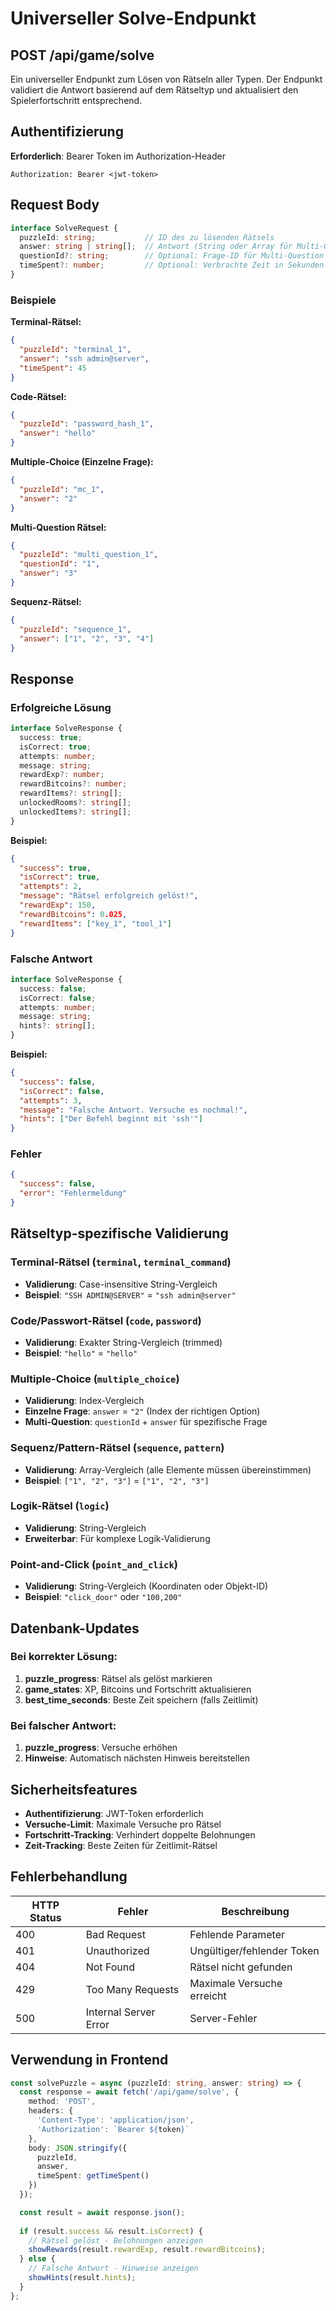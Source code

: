 # Universeller Solve-Endpunkt

## POST /api/game/solve

Ein universeller Endpunkt zum Lösen von Rätseln aller Typen. Der Endpunkt validiert die Antwort basierend auf dem Rätseltyp und aktualisiert den Spielerfortschritt entsprechend.

## Authentifizierung

**Erforderlich**: Bearer Token im Authorization-Header
```
Authorization: Bearer <jwt-token>
```

## Request Body

```typescript
interface SolveRequest {
  puzzleId: string;           // ID des zu lösenden Rätsels
  answer: string | string[];  // Antwort (String oder Array für Multi-Question)
  questionId?: string;        // Optional: Frage-ID für Multi-Question Rätsel
  timeSpent?: number;         // Optional: Verbrachte Zeit in Sekunden
}
```

### Beispiele

**Terminal-Rätsel:**
```json
{
  "puzzleId": "terminal_1",
  "answer": "ssh admin@server",
  "timeSpent": 45
}
```

**Code-Rätsel:**
```json
{
  "puzzleId": "password_hash_1",
  "answer": "hello"
}
```

**Multiple-Choice (Einzelne Frage):**
```json
{
  "puzzleId": "mc_1",
  "answer": "2"
}
```

**Multi-Question Rätsel:**
```json
{
  "puzzleId": "multi_question_1",
  "questionId": "1",
  "answer": "3"
}
```

**Sequenz-Rätsel:**
```json
{
  "puzzleId": "sequence_1",
  "answer": ["1", "2", "3", "4"]
}
```

## Response

### Erfolgreiche Lösung

```typescript
interface SolveResponse {
  success: true;
  isCorrect: true;
  attempts: number;
  message: string;
  rewardExp?: number;
  rewardBitcoins?: number;
  rewardItems?: string[];
  unlockedRooms?: string[];
  unlockedItems?: string[];
}
```

**Beispiel:**
```json
{
  "success": true,
  "isCorrect": true,
  "attempts": 2,
  "message": "Rätsel erfolgreich gelöst!",
  "rewardExp": 150,
  "rewardBitcoins": 0.025,
  "rewardItems": ["key_1", "tool_1"]
}
```

### Falsche Antwort

```typescript
interface SolveResponse {
  success: false;
  isCorrect: false;
  attempts: number;
  message: string;
  hints?: string[];
}
```

**Beispiel:**
```json
{
  "success": false,
  "isCorrect": false,
  "attempts": 3,
  "message": "Falsche Antwort. Versuche es nochmal!",
  "hints": ["Der Befehl beginnt mit 'ssh'"]
}
```

### Fehler

```json
{
  "success": false,
  "error": "Fehlermeldung"
}
```

## Rätseltyp-spezifische Validierung

### Terminal-Rätsel (`terminal`, `terminal_command`)
- **Validierung**: Case-insensitive String-Vergleich
- **Beispiel**: `"SSH ADMIN@SERVER"` = `"ssh admin@server"`

### Code/Passwort-Rätsel (`code`, `password`)
- **Validierung**: Exakter String-Vergleich (trimmed)
- **Beispiel**: `"hello"` = `"hello"`

### Multiple-Choice (`multiple_choice`)
- **Validierung**: Index-Vergleich
- **Einzelne Frage**: `answer` = `"2"` (Index der richtigen Option)
- **Multi-Question**: `questionId` + `answer` für spezifische Frage

### Sequenz/Pattern-Rätsel (`sequence`, `pattern`)
- **Validierung**: Array-Vergleich (alle Elemente müssen übereinstimmen)
- **Beispiel**: `["1", "2", "3"]` = `["1", "2", "3"]`

### Logik-Rätsel (`logic`)
- **Validierung**: String-Vergleich
- **Erweiterbar**: Für komplexe Logik-Validierung

### Point-and-Click (`point_and_click`)
- **Validierung**: String-Vergleich (Koordinaten oder Objekt-ID)
- **Beispiel**: `"click_door"` oder `"100,200"`

## Datenbank-Updates

### Bei korrekter Lösung:
1. **puzzle_progress**: Rätsel als gelöst markieren
2. **game_states**: XP, Bitcoins und Fortschritt aktualisieren
3. **best_time_seconds**: Beste Zeit speichern (falls Zeitlimit)

### Bei falscher Antwort:
1. **puzzle_progress**: Versuche erhöhen
2. **Hinweise**: Automatisch nächsten Hinweis bereitstellen

## Sicherheitsfeatures

- **Authentifizierung**: JWT-Token erforderlich
- **Versuche-Limit**: Maximale Versuche pro Rätsel
- **Fortschritt-Tracking**: Verhindert doppelte Belohnungen
- **Zeit-Tracking**: Beste Zeiten für Zeitlimit-Rätsel

## Fehlerbehandlung

| HTTP Status | Fehler | Beschreibung |
|-------------|--------|--------------|
| 400 | Bad Request | Fehlende Parameter |
| 401 | Unauthorized | Ungültiger/fehlender Token |
| 404 | Not Found | Rätsel nicht gefunden |
| 429 | Too Many Requests | Maximale Versuche erreicht |
| 500 | Internal Server Error | Server-Fehler |

## Verwendung in Frontend

```typescript
const solvePuzzle = async (puzzleId: string, answer: string) => {
  const response = await fetch('/api/game/solve', {
    method: 'POST',
    headers: {
      'Content-Type': 'application/json',
      'Authorization': `Bearer ${token}`
    },
    body: JSON.stringify({
      puzzleId,
      answer,
      timeSpent: getTimeSpent()
    })
  });

  const result = await response.json();
  
  if (result.success && result.isCorrect) {
    // Rätsel gelöst - Belohnungen anzeigen
    showRewards(result.rewardExp, result.rewardBitcoins);
  } else {
    // Falsche Antwort - Hinweise anzeigen
    showHints(result.hints);
  }
};
``` 